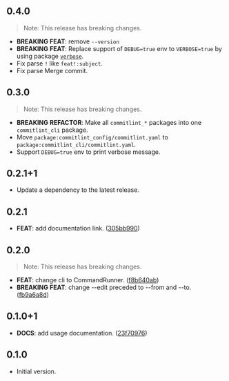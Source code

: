## 0.4.0

> Note: This release has breaking changes.

 - **BREAKING** **FEAT**:  remove `--version`
 - **BREAKING** **FEAT**: Replace support of `DEBUG=true` env to `VERBOSE=true` by using package [`verbose`](https://pub.dev/packages/verbose).
 - Fix parse `!` like `feat!:subject`.
 - Fix parse Merge commit.

## 0.3.0

> Note: This release has breaking changes.

 - **BREAKING** **REFACTOR**: Make all `commitlint_*` packages into one `commitlint_cli` package.
 - Move `package:commitlint_config/commitlint.yaml` to `package:commitlint_cli/commitlint.yaml`.
 - Support `DEBUG=true` env to print verbose message.
## 0.2.1+1

 - Update a dependency to the latest release.

## 0.2.1

 - **FEAT**: add documentation link. ([305bb990](https://github.com/hyiso/commitlint/commit/305bb990f0e1f70e6f0ca7266231603a28c84820))

## 0.2.0

> Note: This release has breaking changes.

 - **FEAT**: change cli to CommandRunner. ([f8b640ab](https://github.com/hyiso/commitlint/commit/f8b640ab1b337ed27ae4b37808d4fea74869c709))
 - **BREAKING** **FEAT**: change --edit preceded to --from and --to. ([fb9a6a8d](https://github.com/hyiso/commitlint/commit/fb9a6a8d33b87d8ee3784642e284a68b6cc90dea))

## 0.1.0+1

 - **DOCS**: add usage documentation. ([23f70976](https://github.com/hyiso/commitlint/commit/23f70976f2bb87776a0951f6fb7ccb067f743c52))

## 0.1.0

- Initial version.
